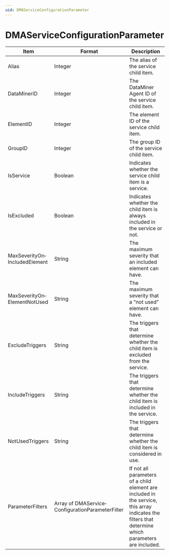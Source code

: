 ```yaml
---
uid: DMAServiceConfigurationParameter
---
```


# DMAServiceConfigurationParameter

| Item | Format | Description |
|--|--|--|
| Alias | Integer | The alias of the service child item. |
| DataMinerID | Integer | The DataMiner Agent ID of the service child item. |
| ElementID | Integer | The element ID of the service child item. |
| GroupID | Integer | The group ID of the service child item. |
| IsService | Boolean | Indicates whether the service child item is a service. |
| IsExcluded | Boolean | Indicates whether the child item is always included in the service or not. |
| MaxSeverityOn­IncludedElement | String | The maximum severity that an included element can have. |
| MaxSeverityOn­ElementNotUsed | String | The maximum severity that a “not used” element can have. |
| ExcludeTriggers | String | The triggers that determine whether the child item is excluded from the service. |
| IncludeTriggers | String | The triggers that determine whether the child item is included in the service. |
| NotUsedTriggers | String | The triggers that determine whether the child item is considered in use. |
| ParameterFilters | Array of DMAService­ConfigurationParameterFilter | If not all parameters of a child element are included in the service, this array indicates the filters that determine which parameters are included. |
